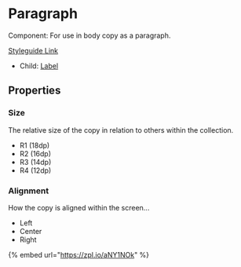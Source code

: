 # Paragraph

Component: For use in body copy as a paragraph.

[Styleguide Link](https://zpl.io/VOy16GQ)

* Child: [Label](../overview/label.md)

## Properties

### Size

The relative size of the copy in relation to others within the collection.

* R1 (18dp)
* R2 (16dp)
* R3 (14dp)
* R4 (12dp)

### Alignment

How the copy is aligned within the screen...

* Left
* Center
* Right



{% embed url="https://zpl.io/aNY1NOk" %}
